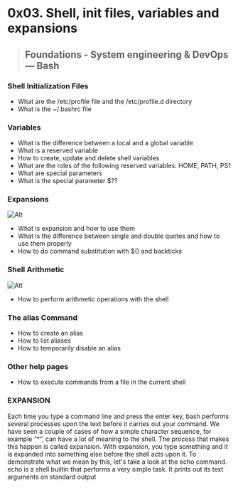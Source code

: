 # **0x03. Shell, init files, variables and expansions**
> ## Foundations - System engineering & DevOps ― Bash

### Shell Initialization Files

* What are the /etc/profile file and the /etc/profile.d directory
* What is the ~/.bashrc file

### Variables

* What is the difference between a local and a global variable
* What is a reserved variable
* How to create, update and delete shell variables
* What are the roles of the following reserved variables: HOME, PATH, PS1
* What are special parameters
* What is the special parameter $??

### Expansions

![Alt](https://developer.ibm.com/developer/tutorials/l-linux-shells/images/figure2.gif)

* What is expansion and how to use them
* What is the difference between single and double quotes and how to use them properly
* How to do command substitution with $() and backticks

### Shell Arithmetic

![Alt](https://slideplayer.com/slide/5291571/17/images/26/Arithmetic+Operators+Guide+to+UNIX+Using+Linux%2C+Third+Edition.jpg)

* How to perform arithmetic operations with the shell

### The alias Command

* How to create an alias
* How to list aliases
* How to temporarily disable an alias

### Other help pages
* How to execute commands from a file in the current shell

### EXPANSION

Each time you type a command line and press the enter key, bash performs several processes upon the text before it carries out your command. We have seen a couple of cases of how a simple character sequence, for example “*”, can have a lot of meaning to the shell. The process that makes this happen is called expansion. With expansion, you type something and it is expanded into something else before the shell acts upon it. To demonstrate what we mean by this, let's take a look at the echo command. echo is a shell builtin that performs a very simple task. It prints out its text arguments on standard output
